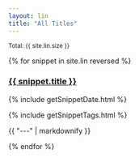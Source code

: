 ```yaml
---
layout: lin
title: "All Titles"
---
```

<small>
Total: {{ site.lin.size }}
</small>

<body>

<!--reversed to order put the most recent post first-->
{% for snippet in site.lin reversed %}
<h3>
    <a href="{{ snippet.url }}">
      {{ snippet.title }}
      <!--{{ snippet.tags }}-->
    </a>
</h3>

<!--get date from  snippet-->
{% include getSnippetDate.html %}
<!--get taglist from  snippet-->
{% include getSnippetTags.html %}

<!--<p>{{ snippet.content  | markdownify }}</p>-->
<!--<p>{{ snippet.content | truncatewords:100 | markdownify }}</p>-->
<p>{{ "---" | markdownify }}</p>
{% endfor %}



</body>
